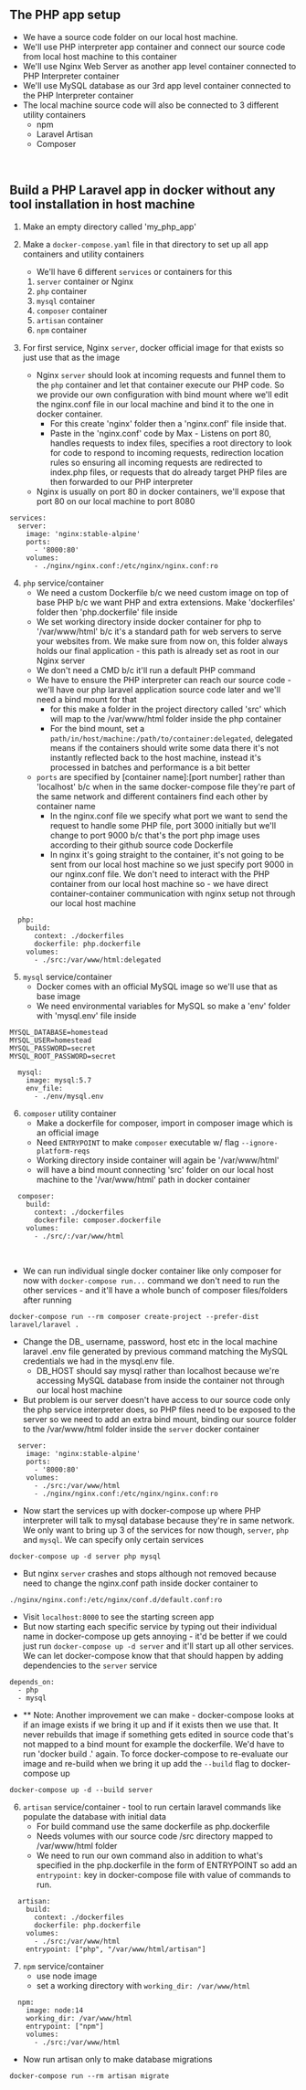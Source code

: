 ## The PHP app setup
- We have a source code folder on our local host machine. 
- We'll use PHP interpreter app container and connect our source code from local host machine to this container
- We'll use Nginx Web Server as another app level container connected to PHP Interpreter container
- We'll use MySQL database as our 3rd app level container connected to the PHP Interpreter container
- The local machine source code will also be connected to 3 different utility containers
    - npm
    - Laravel Artisan
    - Composer

&nbsp;

## Build a PHP Laravel app in docker without any tool installation in host machine
1. Make an empty directory called 'my_php_app'
2. Make a `docker-compose.yaml` file in that directory to set up all app containers and utility containers
    - We'll have 6 different `services` or containers for this
    1. `server` container or Nginx
    2. `php` container
    3. `mysql` container
    4. `composer` container
    5. `artisan` container
    6. `npm` container

3. For first service, Nginx `server`, docker official image for that exists so just use that as the image
    - Nginx `server` should look at incoming requests and funnel them to the `php` container and let that container execute our PHP code. So we provide our own configuration with bind mount where we'll edit the nginx.conf file in our local machine and bind it to the one in docker container.
        - For this create 'nginx' folder then a 'nginx.conf' file inside that.
        - Paste in the 'nginx.conf' code by Max - Listens on port 80, handles requests to index files, specifies a root directory to look for code to respond to incoming requests, redirection location rules so ensuring all incoming requests are redirected to index.php files, or requests that do already target PHP files are then forwarded to our PHP interpreter   
    - Nginx is usually on port 80 in docker containers, we'll expose that port 80 on our local machine to port 8080

```
services:
  server:
    image: 'nginx:stable-alpine'
    ports: 
      - '8000:80'
    volumes:
      - ./nginx/nginx.conf:/etc/nginx/nginx.conf:ro
```

4. `php` service/container
    - We need a custom Dockerfile b/c we need custom image on top of base PHP b/c we want PHP and extra extensions. Make 'dockerfiles' folder then 'php.dockerfile' file inside
    - We set working directory inside docker container for php to '/var/www/html' b/c it's a standard path for web servers to serve your websites from. We make sure from now on, this folder always holds our final application - this path is already set as root in our Nginx server
    - We don't need a CMD b/c it'll run a default PHP command
    - We have to ensure the PHP interpreter can reach our source code - we'll have our php laravel application source code later and we'll need a bind mount for that
        - for this make a folder in the project directory called 'src' which will map to the /var/www/html folder inside the php container 
        - For the bind mount, set a `path/in/host/machine:/path/to/container:delegated`, delegated means if the containers should write some data there it's not instantly reflected back to the host machine, instead it's processed in batches and performance is a bit better
    - `ports` are specified by [container name]:[port number] rather than 'localhost' b/c when in the same docker-compose file they're part of the same network and different containers find each other by container name 
        - In the nginx.conf file we specify what port we want to send the request to handle some PHP file, port 3000 initially but we'll change to port 9000 b/c that's the port php image uses according to their github source code Dockerfile
        - In nginx it's going straight to the container, it's not going to be sent from our local host machine so we just specify port 9000 in our nginx.conf file. We don't need to interact with the PHP container from our local host machine so - we have direct container-container communication with nginx setup not through our local host machine  

```
  php:
    build:
      context: ./dockerfiles
      dockerfile: php.dockerfile
    volumes:
      - ./src:/var/www/html:delegated
```

5. `mysql` service/container
    - Docker comes with an official MySQL image so we'll use that as base image 
    - We need environmental variables for MySQL so make a 'env' folder with 'mysql.env' file inside

```
MYSQL_DATABASE=homestead
MYSQL_USER=homestead
MYSQL_PASSWORD=secret
MYSQL_ROOT_PASSWORD=secret
```

```
  mysql:
    image: mysql:5.7
    env_file:
      - ./env/mysql.env
```

6. `composer` utility container
    - Make a dockerfile for composer, import in composer image which is an official image
    - Need `ENTRYPOINT` to make `composer` executable w/ flag `--ignore-platform-reqs`
    - Working directory inside container will again be '/var/www/html' 
    - will have a bind mount connecting 'src' folder on our local host machine to the '/var/www/html' path in docker container

```
  composer:
    build: 
      context: ./dockerfiles
      dockerfile: composer.dockerfile
    volumes:
      - ./src/:/var/www/html
```

&nbsp;

- We can run individual single docker container like only composer for now with `docker-compose run...` command we don't need to run the other services - and it'll have a whole bunch of composer files/folders after running
```
docker-compose run --rm composer create-project --prefer-dist laravel/laravel .
```

- Change the DB_ username, password, host etc in the local machine laravel .env file generated by previous command matching the MySQL credentials we had in the mysql.env file. 
    - DB_HOST should say mysql rather than localhost because we're accessing MySQL database from inside the container not through our local host machine
- But problem is our server doesn't have access to our source code only the php service interpreter does, so PHP files need to be exposed to the server so we need to add an extra bind mount, binding our source folder to the /var/www/html folder inside the `server` docker container
```
  server:
    image: 'nginx:stable-alpine'
    ports: 
      - '8000:80'
    volumes:
      - ./src:/var/www/html 
      - ./nginx/nginx.conf:/etc/nginx/nginx.conf:ro
```

- Now start the services up with docker-compose up where PHP interpreter will talk to mysql database because they're in same network. We only want to bring up 3 of the services for now though, `server`, `php` and `mysql`. We can specify only certain services
```
docker-compose up -d server php mysql
```
- But nginx `server` crashes and stops although not removed because need to change the nginx.conf path inside docker container to
```
./nginx/nginx.conf:/etc/nginx/conf.d/default.conf:ro
``` 
- Visit `localhost:8000` to see the starting screen app
- But now starting each specific service by typing out their individual name in docker-compose up gets annoying - it'd be better if we could just run `docker-compose up -d server` and it'll start up all other services. We can let docker-compose know that that should happen by adding dependencies to the `server` service
```
depends_on: 
  - php
  - mysql
```

- ** Note: Another improvement we can make - docker-compose looks at if an image exists if we bring it up and if it exists then we use that. It never rebuilds that image if something gets edited in source code that's not mapped to a bind mount for example the dockerfile. We'd have to run 'docker build .' again. To force docker-compose to re-evaluate our image and re-build when we bring it up add the `--build` flag to docker-compose up    
```
docker-compose up -d --build server
```

6. `artisan` service/container - tool to run certain laravel commands like populate the database with initial data
    - For build command use the same dockerfile as php.dockerfile  
    - Needs volumes with our source code /src directory mapped to /var/www/html folder
    - We need to run our own command also in addition to what's specified in the php.dockerfile in the form of ENTRYPOINT so add an `entrypoint:` key in docker-compose file with value of commands to run. 

```
  artisan:
    build: 
      context: ./dockerfiles
      dockerfile: php.dockerfile
    volumes:
      - ./src:/var/www/html
    entrypoint: ["php", "/var/www/html/artisan"]
```

7. `npm` service/container 
    - use node image
    - set a working directory with `working_dir: /var/www/html`

```
  npm:
    image: node:14
    working_dir: /var/www/html
    entrypoint: ["npm"]
    volumes:
      - ./src:/var/www/html
```
- Now run artisan only to make database migrations
```
docker-compose run --rm artisan migrate
```